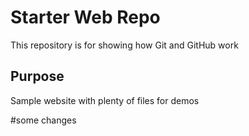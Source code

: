 # Starter Web Repo

This repository is for showing how Git and GitHub work

## Purpose

Sample website with plenty of files for demos

#some changes